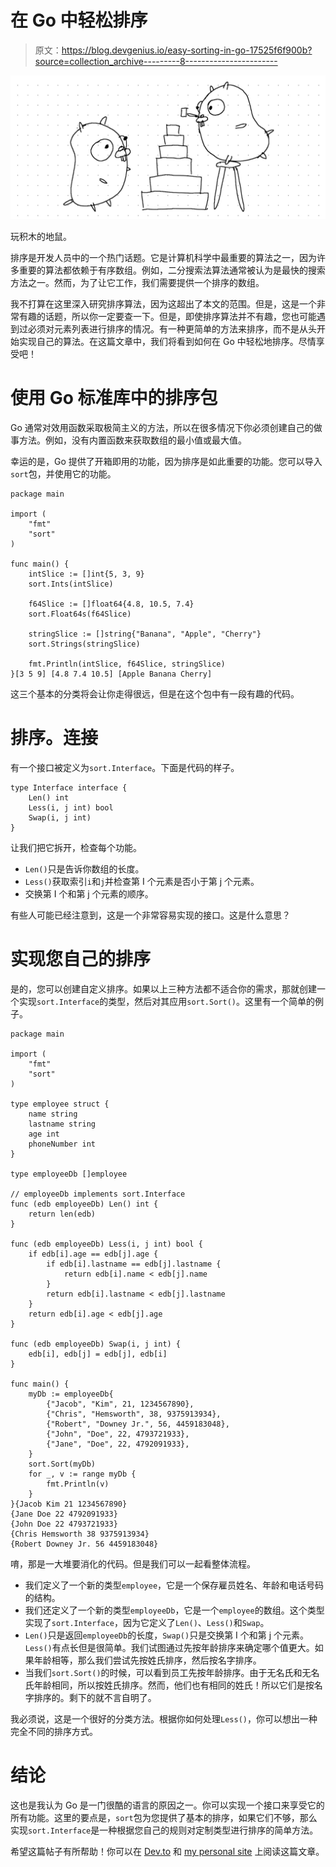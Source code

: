 # 在 Go 中轻松排序

> 原文：<https://blog.devgenius.io/easy-sorting-in-go-17525f6f900b?source=collection_archive---------8----------------------->

![](img/b2d0aa75fdea0708968a90d19142b8e7.png)

玩积木的地鼠。

排序是开发人员中的一个热门话题。它是计算机科学中最重要的算法之一，因为许多重要的算法都依赖于有序数组。例如，二分搜索法算法通常被认为是最快的搜索方法之一。然而，为了让它工作，我们需要提供一个排序的数组。

我不打算在这里深入研究排序算法，因为这超出了本文的范围。但是，这是一个非常有趣的话题，所以你一定要查一下。但是，即使排序算法并不有趣，您也可能遇到过必须对元素列表进行排序的情况。有一种更简单的方法来排序，而不是从头开始实现自己的算法。在这篇文章中，我们将看到如何在 Go 中轻松地排序。尽情享受吧！

# 使用 Go 标准库中的排序包

Go 通常对效用函数采取极简主义的方法，所以在很多情况下你必须创建自己的做事方法。例如，没有内置函数来获取数组的最小值或最大值。

幸运的是，Go 提供了开箱即用的功能，因为排序是如此重要的功能。您可以导入`sort`包，并使用它的功能。

```
package main

import (
    "fmt"
    "sort"
)

func main() {
    intSlice := []int{5, 3, 9}
    sort.Ints(intSlice)

    f64Slice := []float64{4.8, 10.5, 7.4}
    sort.Float64s(f64Slice)

    stringSlice := []string{"Banana", "Apple", "Cherry"}
    sort.Strings(stringSlice)

    fmt.Println(intSlice, f64Slice, stringSlice)
}[3 5 9] [4.8 7.4 10.5] [Apple Banana Cherry]
```

这三个基本的分类将会让你走得很远，但是在这个包中有一段有趣的代码。

# 排序。连接

有一个接口被定义为`sort.Interface`。下面是代码的样子。

```
type Interface interface {
    Len() int
    Less(i, j int) bool
    Swap(i, j int)
}
```

让我们把它拆开，检查每个功能。

*   `Len()`只是告诉你数组的长度。
*   `Less()`获取索引`i`和`j`并检查第 I 个元素是否小于第 j 个元素。
*   交换第 I 个和第 j 个元素的顺序。

有些人可能已经注意到，这是一个非常容易实现的接口。这是什么意思？

# 实现您自己的排序

是的，您可以创建自定义排序。如果以上三种方法都不适合你的需求，那就创建一个实现`sort.Interface`的类型，然后对其应用`sort.Sort()`。这里有一个简单的例子。

```
package main

import (
    "fmt"
    "sort"
)

type employee struct {
    name string
    lastname string
    age int
    phoneNumber int
}

type employeeDb []employee

// employeeDb implements sort.Interface
func (edb employeeDb) Len() int {
    return len(edb)
}

func (edb employeeDb) Less(i, j int) bool {
    if edb[i].age == edb[j].age {
        if edb[i].lastname == edb[j].lastname {
            return edb[i].name < edb[j].name
        }
        return edb[i].lastname < edb[j].lastname
    }
    return edb[i].age < edb[j].age
}

func (edb employeeDb) Swap(i, j int) {
    edb[i], edb[j] = edb[j], edb[i]
}

func main() {
    myDb := employeeDb{
        {"Jacob", "Kim", 21, 1234567890},
        {"Chris", "Hemsworth", 38, 9375913934},
        {"Robert", "Downey Jr.", 56, 4459183048},
        {"John", "Doe", 22, 4793721933},
        {"Jane", "Doe", 22, 4792091933},
    }
    sort.Sort(myDb)
    for _, v := range myDb {
        fmt.Println(v)
    }
}{Jacob Kim 21 1234567890}
{Jane Doe 22 4792091933}
{John Doe 22 4793721933}
{Chris Hemsworth 38 9375913934}
{Robert Downey Jr. 56 4459183048}
```

唷，那是一大堆要消化的代码。但是我们可以一起看整体流程。

*   我们定义了一个新的类型`employee`，它是一个保存雇员姓名、年龄和电话号码的结构。
*   我们还定义了一个新的类型`employeeDb`，它是一个`employee`的数组。这个类型实现了`sort.Interface`，因为它定义了`Len()`、`Less()`和`Swap`。
*   `Len()`只是返回`employeeDb`的长度，`Swap()`只是交换第 I 个和第 j 个元素。`Less()`有点长但是很简单。我们试图通过先按年龄排序来确定哪个值更大。如果年龄相等，那么我们尝试先按姓氏排序，然后按名字排序。
*   当我们`sort.Sort()`的时候，可以看到员工先按年龄排序。由于无名氏和无名氏年龄相同，所以按姓氏排序。然而，他们也有相同的姓氏！所以它们是按名字排序的。剩下的就不言自明了。

我必须说，这是一个很好的分类方法。根据你如何处理`Less()`，你可以想出一种完全不同的排序方式。

# 结论

这也是我认为 Go 是一门很酷的语言的原因之一。你可以实现一个接口来享受它的所有功能。这里的要点是，`sort`包为您提供了基本的排序，如果它们不够，那么实现`sort.Interface`是一种根据您自己的规则对定制类型进行排序的简单方法。

希望这篇帖子有所帮助！你可以在 [Dev.to](https://dev.to/jpoly1219/easy-sorting-in-go-56ae) 和 [my personal site](https://jpoly1219.github.io) 上阅读这篇文章。